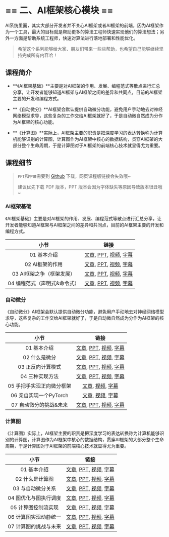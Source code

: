<!--Copyright © ZOMI 适用于[License](https://github.com/chenzomi12/DeepLearningSystem)版权许可-->

# == 二、AI框架核心模块 ==

AI系统里面，其实大部分开发者并不关心AI框架或者AI框架的前端，因为AI框架作为一个工具，最大的目标就是帮助更多的算法工程师快速实现他们的算法想法；另外一方面是帮助系统工程师，快速对算法进行落地部署和性能优化。

> 希望这个系列能够给大家、朋友们带来一些些帮助，也希望自己能够继续坚持完成所有内容哈！

## 课程简介

- **《AI框架基础》**主要是对AI框架的作用、发展、编程范式等散点进行汇总分享，让开发者能够知道AI框架与AI框架之间的差异和共同点，目前的AI框架主要的开发和编程方式。

- **《自动微分》**AI框架会默认提供自动微分功能，避免用户手动地去对神经网络模型求导，这些复杂的工作交给AI框架就好了，于是自动微自然成为分作为AI框架的核心功能。

- **《计算图》**实际上，AI框架主要的职责是把深度学习的表达转换称为计算机能够识别的计算图，计算图作为AI框架中核心的数据结构，贯穿AI框架的大部分整个生命周期，于是计算图对于AI框架的前端核心技术就显得尤为重要。

## 课程细节

> `PPT`和`字幕`需要到 [Github](https://github.com/chenzomi12/DeepLearningSystem) 下载，网页课程版链接会失效哦~
>
> 建议优先下载 PDF 版本，PPT 版本会因为字体缺失等原因导致版本很丑哦~

### AI框架基础

《AI框架基础》主要是对AI框架的作用、发展、编程范式等散点进行汇总分享，让开发者能够知道AI框架与AI框架之间的差异和共同点，目前的AI框架主要的开发和编程方式。

| 小节 | 链接|
|:--:|:--:|
| 01 基本介绍| [文章](../021FW_Foundation/01.introduction.md), [PPT](../021FW_Foundation/01.introduction.pdf), [视频](https://www.bilibili.com/video/BV1he4y1z7oD), [字幕](../021FW_Foundation/srt/01.srt) |
| 02 AI框架的作用| [文章](../021FW_Foundation/02.fundamentals.md), [PPT](../021FW_Foundation/02.fundamentals.pdf), [视频](https://www.bilibili.com/video/BV1fd4y1q7qk), [字幕](../021FW_Foundation/srt/02.srt) |
| 03 AI框架之争（框架发展）| [文章](../021FW_Foundation/03.history.md), [PPT](../021FW_Foundation/03.history.pdf), [视频](https://www.bilibili.com/video/BV1C8411x7Kn), [字幕](../021FW_Foundation/srt/03.srt) |
| 04 编程范式（声明式&命令式） | [文章](../021FW_Foundation/04.programing.md), [PPT](../021FW_Foundation/04.programing.pdf), [视频](https://www.bilibili.com/video/BV1gR4y1o7WT), [字幕](../021FW_Foundation/srt/04.srt) |

### 自动微分

《自动微分》AI框架会默认提供自动微分功能，避免用户手动地去对神经网络模型求导，这些复杂的工作交给AI框架就好了，于是自动微自然成为分作为AI框架的核心功能。

| 小节 | 链接|
|:--:|:--:|
| 01 基本介绍| [文章](../022FW_AutoDiff/01.introduction.md), [PPT](../022FW_AutoDiff/01.introduction.pdf), [视频](https://www.bilibili.com/video/BV1FV4y1T7zp/), [字幕](../022FW_AutoDiff/srt/01.srt) |
| 02 什么是微分 | [文章](../022FW_AutoDiff/02.base_concept.md), [PPT](../022FW_AutoDiff/02.base_concept.pdf), [视频](https://www.bilibili.com/video/BV1Ld4y1M7GJ/), [字幕](../022FW_AutoDiff/srt/02.srt) |
| 03 正反向计算模式 | [文章](../022FW_AutoDiff/03.grad_mode.md), [PPT](../022FW_AutoDiff/03.grad_mode.pdf), [视频](https://www.bilibili.com/video/BV1zD4y117bL/), [字幕](../022FW_AutoDiff/srt/03.srt) |
| 04 三种实现方法| [文章](../022FW_AutoDiff/04.implement.md), [PPT](../022FW_AutoDiff/04.implement.pdf), [视频](https://www.bilibili.com/video/BV1BN4y1P76t/), [字幕](../022FW_AutoDiff/srt/04.srt) |
| 05 手把手实现正向微分框架 | [文章](../022FW_AutoDiff/05.forward_mode.md), [视频](https://www.bilibili.com/video/BV1Ne4y1p7WU/), [字幕](../022FW_AutoDiff/srt/05.srt) |
| 06 亲自实现一个PyTorch | [文章](../022FW_AutoDiff/06.reversed_mode.md), [视频](https://www.bilibili.com/video/BV1ae4y1z7E6/), [字幕](../022FW_AutoDiff/srt/06.srt) |
| 07 自动微分的挑战&未来| [文章](../022FW_AutoDiff/07.challenge.md), [PPT](../022FW_AutoDiff/07.challenge.pdf), [视频](https://www.bilibili.com/video/BV17e4y1z73W/), [字幕](../022FW_AutoDiff/srt/07.srt) |


### 计算图

《计算图》实际上，AI框架主要的职责是把深度学习的表达转换称为计算机能够识别的计算图，计算图作为AI框架中核心的数据结构，贯穿AI框架的大部分整个生命周期，于是计算图对于AI框架的前端核心技术就显得尤为重要。

| 小节 | 链接|
|:--:|:--:|
| 01 基本介绍 | [文章](../023FW_DataFlow/01.introduction.md), [PPT](../023FW_DataFlow/01.introduction.pptx), [视频](https://www.bilibili.com/video/BV1cG411E7gV/), [字幕](../023FW_DataFlow/srt/01.srt) |
| 02 什么是计算图 | [文章](../023FW_DataFlow/02.computegraph.md), [PPT](../023FW_DataFlow/02.computegraph.pptx), [视频](https://www.bilibili.com/video/BV1rR4y197HM/), [字幕](../023FW_DataFlow/srt/02.srt) |
| 03 与自动微分关系 | [文章](../023FW_DataFlow/03.atuodiff.md), [PPT](../023FW_DataFlow/03.atuodiff.pptx), [视频](https://www.bilibili.com/video/BV1S24y197FU/), [字幕](../023FW_DataFlow/srt/03.srt) |
| 04 图优化与图执行调度| [文章](../023FW_DataFlow/04.dispatch.md), [PPT](../023FW_DataFlow/04.dispatch.pptx), [视频](https://www.bilibili.com/video/BV1hD4y1k7Ty/), [字幕](../023FW_DataFlow/srt/04.srt) |
| 05 计算图控制流实现| [文章](../023FW_DataFlow/05.control_flow.md), [PPT](。./023FW_DataFlow/05.control_flow.pptx), [视频](https://www.bilibili.com/video/BV17P41177Pk/), [字幕](../023FW_DataFlow/srt/05.srt) |
| 06 计算图实现动静统一| [文章](../023FW_DataFlow/06.static_graph.md), [PPT](../023FW_DataFlow/06.static_graph.pdf), [视频](https://www.bilibili.com/video/BV17P41177Pk/), [字幕](。./srt/06.srt) |
| 07 计算图的挑战与未来 |[文章](../023FW_DataFlow/07.future.md), [PPT](../023FW_DataFlow/07.future.pdf), [视频](https://www.bilibili.com/video/BV1hm4y1A7Nv/), [字幕](.。/srt/07.srt) |
